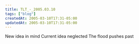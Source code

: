 ```yaml
---
title: TLT_-_2005.03.10
tags: ["blog"]
createdAt: 2005-03-10T17:31-05:00
updatedAt: 2005-03-10T17:31-05:00
---
```



  New idea in mind
  Current idea neglected
  The flood pushes past

